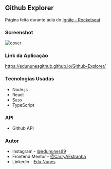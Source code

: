 ## Github Explorer

Página feita durante aula do [Ignite - Rocketseat](https://www.rocketseat.com.br/ignite)

### Screenshot

![cover](https://user-images.githubusercontent.com/107494885/176335563-cacde032-5ebf-4369-a22d-df3c261e17bf.png)

### Link da Aplicação

https://edununesgithub.github.io/Github-Explorer/

### Tecnologias Usadas

- Node.js
- React
- Sass
- TypeScript

### API

- Github API

### Autor

- Instagram - [@edununes99](https://www.instagram.com/edununes99/)
- Frontend Mentor - [@CarryAEstranha](https://www.frontendmentor.io/profile/CarryAEstranha/)
- Linkedin - [Edu Nunes](https://www.linkedin.com/in/edu-nunes-627422209/)
